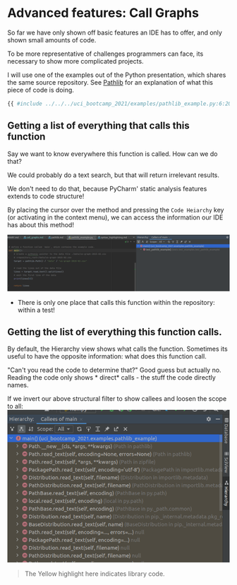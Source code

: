 # Advanced features: Call Graphs

So far we have only shown off basic features an IDE has to offer, and only shown small amounts of code.

To be more representative of challenges programmers can face, its necessary to show more complicated
projects.

I will use one of the examples out of the Python presentation, which shares the same source repository.
See [Pathlib](../../python/pathlib.md) for an explanation of what this piece of code is doing.

```python
{{ #include ../../../uci_bootcamp_2021/examples/pathlib_example.py:6:20}}
```

## Getting a list of everything that calls this function

Say we want to know everywhere this function is called. How can we do that?

We could probably do a text search, but that will return irrelevant results.

We don't need to do that, because PyCharm' static analysis features extends to code structure!

By placing the cursor over the method and pressing the `Code Heiarchy` key (or activating in the
context menu), we can access the information our IDE has about this method!

![caller_example.png](caller_example.png)
 - There is only one place that calls this function within the repository: within a test!
## Getting the list of everything this function calls.

By default, the Hierarchy view shows what calls the function. Sometimes its useful to have the opposite
information: what does this function call.

"Can't you read the code to determine that?" Good guess but actually no. Reading the code only shows *
direct* calls - the stuff the code directly names.

If we invert our above structural filter to show callees and loosen the scope to all:
![calle_example.png](calle_example.png)
> The Yellow highlight here indicates library code.